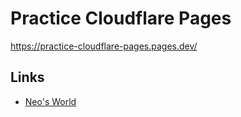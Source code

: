 # Practice Cloudflare Pages

<https://practice-cloudflare-pages.pages.dev/>


## Links

- [Neo's World](https://neos21.net/)
